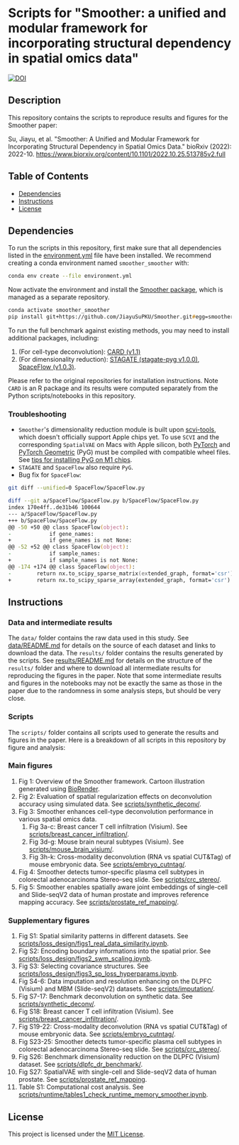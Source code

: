 # Scripts for "Smoother: a unified and modular framework for incorporating structural dependency in spatial omics data"
[![DOI](https://zenodo.org/badge/725407828.svg)](https://zenodo.org/doi/10.5281/zenodo.10242792)

## Description

This repository contains the scripts to reproduce results and figures for the Smoother paper:

Su, Jiayu, et al. "Smoother: A Unified and Modular Framework for Incorporating Structural Dependency in Spatial Omics Data." bioRxiv (2022): 2022-10.
https://www.biorxiv.org/content/10.1101/2022.10.25.513785v2.full

## Table of Contents

- [Dependencies](#dependencies)
- [Instructions](#instructions)
- [License](#license)

## Dependencies
To run the scripts in this repository, first make sure that all dependencies listed in the [environment.yml](environment.yml) file have been installed. 
We recommend creating a conda environment named `smoother_smoother` with:
```zsh
conda env create --file environment.yml
```
Now activate the environment and install the [Smoother package](https://github.com/JiayuSuPKU/Smoother), which is managed as a separate repository.
```zsh
conda activate smoother_smoother
pip install git+https://github.com/JiayuSuPKU/Smoother.git#egg=smoother
```

To run the full benchmark against existing methods, you may need to install additional packages, including:
1. (For cell-type deconvolution): [CARD (v1.1)](https://github.com/YMa-lab/CARD)
2. (For dimensionality reduction): [STAGATE (stagate-pyg v1.0.0)](https://github.com/QIFEIDKN/STAGATE_pyG), [SpaceFlow (v1.0.3)](https://github.com/hongleir/SpaceFlow). 

Please refer to the original repositories for installation instructions. Note `CARD` is an R package and its results were computed separately from the Python scripts/notebooks in this repository. 

### Troubleshooting
- `Smoother`'s dimensionality reduction module is built upon [scvi-tools](https://docs.scvi-tools.org/en/stable/index.html), which doesn't officially support Apple chips yet. To use `SCVI` and the corresponding `SpatialVAE` on Macs with Apple silicon, both [PyTorch](https://pytorch.org/) and [PyTorch Geometric](https://pytorch-geometric.readthedocs.io/en/latest/) (PyG) must be compiled with compatible wheel files. See [tips for installing PyG on M1 chips](https://github.com/rusty1s/pytorch_scatter/issues/241#issuecomment-1086887332). 
- `STAGATE` and `SpaceFlow` also require `PyG`. 
- Bug fix for `SpaceFlow`:
```zsh
git diff --unified=0 SpaceFlow/SpaceFlow.py

diff --git a/SpaceFlow/SpaceFlow.py b/SpaceFlow/SpaceFlow.py
index 170e4ff..de31b46 100644
--- a/SpaceFlow/SpaceFlow.py
+++ b/SpaceFlow/SpaceFlow.py
@@ -50 +50 @@ class SpaceFlow(object):
-            if gene_names:
+            if gene_names is not None:
@@ -52 +52 @@ class SpaceFlow(object):
-            if sample_names:
+            if sample_names is not None:
@@ -174 +174 @@ class SpaceFlow(object):
-        return nx.to_scipy_sparse_matrix(extended_graph, format='csr')
+        return nx.to_scipy_sparse_array(extended_graph, format='csr')
```

## Instructions

### Data and intermediate results
The `data/` folder contains the raw data used in this study. See [data/README.md](data/README.md) for details on the source of each dataset and links to download the data. 
The `results/` folder contains the results generated by the scripts. See [results/README.md](results/README.md) for details on the structure of the `results/` folder and where to download all intermediate results for reproducing the figures in the paper. Note that some intermediate results and figures in the notebooks may not be exactly the same as those in the paper due to the randomness in some analysis steps, but should be very close.

### Scripts
The `scripts/` folder contains all scripts used to generate the results and figures in the paper.
Here is a breakdown of all scripts in this repository by figure and analysis:

### Main figures
1. Fig 1: Overview of the Smoother framework. Cartoon illustration generated using [BioRender](https://app.biorender.com/user/signin).
2. Fig 2: Evaluation of spatial regularization effects on deconvolution accuracy using simulated data. See [scripts/synthetic_deconv/](scripts/synthetic_deconv/).
3. Fig 3: Smoother enhances cell-type deconvolution performance in various spatial omics data.
    1. Fig 3a-c: Breast cancer T cell infiltration (Visium). See [scripts/breast_cancer_infiltration/](scripts/breast_cancer_infiltration/).
    2. Fig 3d-g: Mouse brain neural subtypes (Visium). See [scripts/mouse_brain_visium/](scripts/mouse_brain_visium/).
    3. Fig 3h-k: Cross-modality deconvolution (RNA vs spatial CUT&Tag) of mouse embryonic data. See [scripts/embryo_cutntag/](scripts/embryo_cutntag/).
4. Fig 4: Smoother detects tumor-specific plasma cell subtypes in colorectal adenocarcinoma Stereo-seq slide. See [scripts/crc_stereo/](scripts/crc_stereo/).
5. Fig 5: Smoother enables spatially aware joint embeddings of single-cell and Slide-seqV2 data of human prostate and improves reference mapping accuracy. See [scripts/prostate_ref_mapping/](scripts/prostate_ref_mapping/).

### Supplementary figures
1. Fig S1: Spatial similarity patterns in different datasets. See [scripts/loss_design/figs1_real_data_similarity.ipynb](scripts/loss_design/figs1_real_data_similarity.ipynb).
2. Fig S2: Encoding boundary informations into the spatial prior. See [scripts/loss_design/figs2_swm_scaling.ipynb](scripts/loss_design/figs2_swm_scaling.ipynb).
3. Fig S3: Selecting covariance structures. See [scripts/loss_design/figs3_sp_loss_hyperparams.ipynb](scripts/loss_design/figs3_sp_loss_hyperparams.ipynb).
4. Fig S4-6: Data imputation and resolution enhancing on the DLPFC (Visium) and MBM (Slide-seqV2) datasets. See [scripts/imputation/](scripts/imputation/).
5. Fig S7-17: Benchmark deconvolution on synthetic data. See [scripts/synthetic_deconv/](scripts/synthetic_deconv/).
6. Fig S18: Breast cancer T cell infiltration (Visium). See [scripts/breast_cancer_infiltration/](scripts/breast_cancer_infiltration/).
7. Fig S19-22: Cross-modality deconvolution (RNA vs spatial CUT&Tag) of mouse embryonic data. See [scripts/embryo_cutntag/](scripts/embryo_cutntag/).
8. Fig S23-25: Smoother detects tumor-specific plasma cell subtypes in colorectal adenocarcinoma Stereo-seq slide. See [scripts/crc_stereo/](scripts/crc_stereo/).
9. Fig S26: Benchmark dimensionality reduction on the DLPFC (Visium) dataset. See [scripts/dlpfc_dr_benchmark/](scripts/dlpfc_dr_benchmark/).
10. Fig S27: SpatialVAE with single-cell and Slide-seqV2 data of human prostate. See [scripts/prostate_ref_mapping](scripts/prostate_ref_mapping).
11. Table S1: Computational cost analysis. See [scripts/runtime/tables1_check_runtime_memory_smoother.ipynb](scripts/runtime/tables1_check_runtime_memory_smoother.ipynb).


## License

This project is licensed under the [MIT License](LICENSE).
